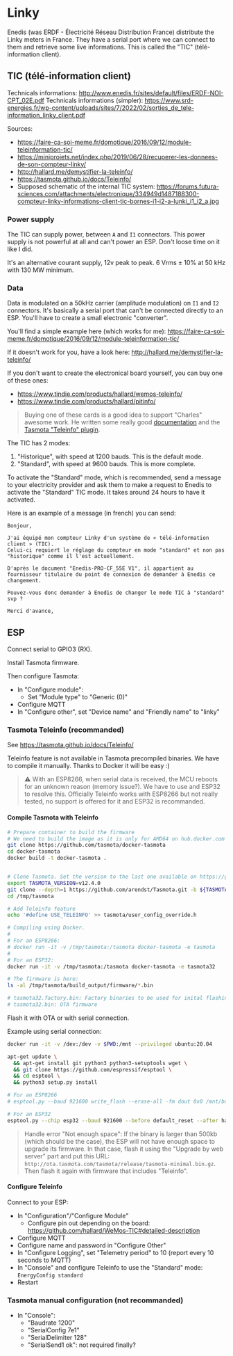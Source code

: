 # Linky

Enedis (was ERDF - Électricité Réseau Distribution France) distribute the Linky meters in France.
They have a serial port where we can connect to them and retrieve some live informations. This is called the "TIC" (télé-information client).


## TIC (télé-information client)

Technicals informations: http://www.enedis.fr/sites/default/files/ERDF-NOI-CPT_02E.pdf
Technicals informations (simpler): https://www.srd-energies.fr/wp-content/uploads/sites/7/2022/02/sorties_de_tele-information_linky_client.pdf

Sources:
- https://faire-ca-soi-meme.fr/domotique/2016/09/12/module-teleinformation-tic/
- https://miniprojets.net/index.php/2019/06/28/recuperer-les-donnees-de-son-compteur-linky/
- http://hallard.me/demystifier-la-teleinfo/
- https://tasmota.github.io/docs/Teleinfo/
- Supposed schematic of the internal TIC system: https://forums.futura-sciences.com/attachments/electronique/334949d1487188300-compteur-linky-informations-client-tic-bornes-i1-i2-a-lunki_i1_i2_a.jpg


### Power supply

The TIC can supply power, between `A` and `I1` connectors.
This power supply is not powerful at all and can't power an ESP. Don't loose time on it like I did.

It's an alternative courant supply, 12v peak to peak.
6 Vrms ± 10% at 50 kHz with 130 MW minimum.


### Data

Data is modulated on a 50kHz carrier (amplitude modulation) on `I1` and `I2` connectors.
It's basically a serial port that can't be connected directly to an ESP. You'll have to create a small electronic "converter".

You'll find a simple example here (which works for me):
https://faire-ca-soi-meme.fr/domotique/2016/09/12/module-teleinformation-tic/

If it doesn't work for you, have a look here:
http://hallard.me/demystifier-la-teleinfo/


If you don't want to create the electronical board yourself, you can buy one of these ones:
- https://www.tindie.com/products/hallard/wemos-teleinfo/
- https://www.tindie.com/products/hallard/pitinfo/

> Buying one of these cards is a good idea to support "Charles" awesome work.
> He written some really good [documentation](http://hallard.me/demystifier-la-teleinfo/) and the [Tasmota "Teleinfo" plugin](https://tasmota.github.io/docs/Teleinfo/).


The TIC has 2 modes:
1. "Historique", with speed at 1200 bauds. This is the default mode.
2. "Standard", with speed at 9600 bauds. This is more complete.

To activate the "Standard" mode, which is recommended, send a message to your electricity provider and ask them to make a request to Enedis to activate the "Standard" TIC mode.
It takes around 24 hours to have it activated.

Here is an example of a message (in french) you can send:
```
Bonjour,

J'ai équipé mon compteur Linky d'un système de « télé-information client » (TIC).
Celui-ci requiert le réglage du compteur en mode "standard" et non pas "historique" comme il l'est actuellement.

D'après le document "Enedis-PRO-CF_55E V1", il appartient au fournisseur titulaire du point de connexion de demander à Enedis ce changement.

Pouvez-vous donc demander à Enedis de changer le mode TIC à "standard" svp ?

Merci d'avance,
```


## ESP

Connect serial to GPIO3 (RX).

Install Tasmota firmware.

Then configure Tasmota:
- In "Configure module":
  - Set "Module type" to "Generic (0)"
- Configure MQTT
- In "Configure other", set "Device name" and "Friendly name" to "linky"


### Tasmota Teleinfo (recommanded)

See https://tasmota.github.io/docs/Teleinfo/

Teleinfo feature is not available in Tasmota precompiled binaries.
We have to compile it manually. Thanks to Docker it will be easy :)

> ⚠️ With an ESP8266, when serial data is received, the MCU reboots for an unknown reason (memory issue?).
> We have to use and ESP32 to resolve this. Officially Teleinfo works with ESP8266 but not really tested, no support is offered for it and ESP32 is recommanded.


#### Compile Tasmota with Teleinfo

```bash
# Prepare container to build the firmware
# We need to build the image as it is only for AMD64 on hub.docker.com
git clone https://github.com/tasmota/docker-tasmota
cd docker-tasmota
docker build -t docker-tasmota .


# Clone Tasmota. Set the version to the last one available on https://github.com/arendst/Tasmota/releases
export TASMOTA_VERSION=v12.4.0
git clone --depth=1 https://github.com/arendst/Tasmota.git -b ${TASMOTA_VERSION} /tmp/tasmota
cd /tmp/tasmota

# Add Teleinfo feature
echo '#define USE_TELEINFO' >> tasmota/user_config_override.h

# Compiling using Docker.
#
# For an ESP8266:
# docker run -it -v /tmp/tasmota:/tasmota docker-tasmota -e tasmota
#
# For an ESP32:
docker run -it -v /tmp/tasmota:/tasmota docker-tasmota -e tasmota32

# The firmware is here:
ls -al /tmp/tasmota/build_output/firmware/*.bin

# tasmota32.factory.bin: Factory binaries to be used for inital flashing using esptool
# tasmota32.bin: OTA firmware
```

Flash it with OTA or with serial connection.

Example using serial connection:
```bash
docker run -it -v /dev:/dev -v $PWD:/mnt --privileged ubuntu:20.04

apt-get update \
  && apt-get install git python3 python3-setuptools wget \
  && git clone https://github.com/espressif/esptool \
  && cd esptool \
  && python3 setup.py install

# For an ESP8266
# esptool.py --baud 921600 write_flash --erase-all -fm dout 0x0 /mnt/build_output/firmware/tasmota.bin

# For an ESP32
esptool.py --chip esp32 --baud 921600 --before default_reset --after hard_reset write_flash -z --flash_mode dout --flash_size detect 0x0 /mnt/build_output/firmware/tasmota32.factory.bin
```


> Handle error "Not enough space":
> If the binary is larger than 500kb (which should be the case), the ESP will not have enough space to upgrade its firmware.
> In that case, flash it using the "Upgrade by web server" part and put this URL: `http://ota.tasmota.com/tasmota/release/tasmota-minimal.bin.gz`.
> Then flash it again with firmware that includes "Teleinfo".


#### Configure Teleinfo

Connect to your ESP:
- In "Configuration"/"Configure Module"
  - Configure pin out depending on the board: https://github.com/hallard/WeMos-TIC#detailed-description
- Configure MQTT
- Configure name and password in "Configure Other"
- In "Configure Logging", set "Telemetry period" to 10 (report every 10 seconds to MQTT)
- In "Console" and configure Teleinfo to use the "Standard" mode: `EnergyConfig standard`
- Restart


### Tasmota manual configuration (not recommanded)

- In "Console":
  - "Baudrate 1200"
  - "SerialConfig 7e1"
  - "SerialDelimiter 128"
  - "SerialSend1 ok": not required finally?
